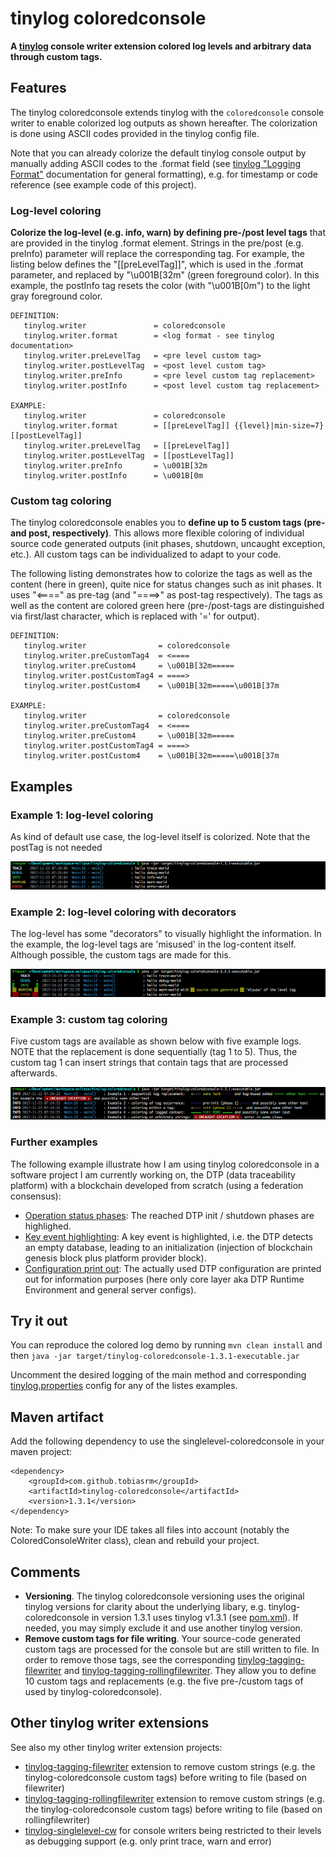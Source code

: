 # tinylog coloredconsole
**A [tinylog](http://www.tinylog.org) console writer extension colored log levels and arbitrary data through custom tags.**


## Features
The tinylog coloredconsole extends tinylog with the `coloredconsole` console writer to enable colorized log outputs as shown hereafter. The colorization is done using ASCII codes provided in the tinylog config file.

Note that you can already colorize the default tinylog console output by manually adding ASCII codes to the .format field (see [tinylog "Logging Format"](http://www.tinylog.org/configuration#format) documentation for general formatting), e.g. for timestamp or code reference (see example code of this project).

### Log-level coloring
**Colorize the log-level (e.g. info, warn) by defining pre-/post level tags** that are provided in the tinylog .format element. Strings in the pre/post<level> (e.g. preInfo) parameter will replace the corresponding tag. For example, the listing below defines the "[[preLevelTag]]", which is used in the .format parameter, and replaced by "\u001B[32m" (green foreground color). In this example, the postInfo tag resets the color (with "\u001B[0m") to the light gray foreground color.

```  
DEFINITION:
   tinylog.writer               = coloredconsole
   tinylog.writer.format        = <log format - see tinylog documentation>  
   tinylog.writer.preLevelTag   = <pre level custom tag>
   tinylog.writer.postLevelTag  = <post level custom tag>
   tinylog.writer.preInfo       = <pre level custom tag replacement>
   tinylog.writer.postInfo      = <post level custom tag replacement>
   
EXAMPLE:    
   tinylog.writer               = coloredconsole
   tinylog.writer.format        = [[preLevelTag]] {{level}|min-size=7} [[postLevelTag]]  
   tinylog.writer.preLevelTag   = [[preLevelTag]]
   tinylog.writer.postLevelTag  = [[postLevelTag]]
   tinylog.writer.preInfo       = \u001B[32m
   tinylog.writer.postInfo      = \u001B[0m
``` 

### Custom tag coloring
The tinylog coloredconsole enables you to **define up to 5 custom tags (pre- and post, respectively)**. This allows more flexible coloring of individual source code generated outputs (init phases, shutdown, uncaught exception, etc.). All custom tags can be individualized to adapt to your code.

The following listing demonstrates how to colorize the tags as well as the content (here in green), quite nice for status changes such as init phases. It uses "<====" as pre-tag (and "====>" as post-tag respectively). The tags as well as the content are colored green here (pre-/post-tags are distinguished via first/last character, which is replaced with '=' for output).

```  
DEFINITION:
   tinylog.writer                = coloredconsole
   tinylog.writer.preCustomTag4  = <====
   tinylog.writer.preCustom4     = \u001B[32m=====
   tinylog.writer.postCustomTag4 = ====>
   tinylog.writer.postCustom4    = \u001B[32m=====\u001B[37m
   
EXAMPLE:    
   tinylog.writer                = coloredconsole
   tinylog.writer.preCustomTag4  = <====
   tinylog.writer.preCustom4     = \u001B[32m=====
   tinylog.writer.postCustomTag4 = ====>
   tinylog.writer.postCustom4    = \u001B[32m=====\u001B[37m
```

## Examples
### Example 1: log-level coloring
As kind of default use case, the log-level itself is colorized. Note that the postTag is not needed

![](https://github.com/tobiasrm/tinylog-coloredconsole/blob/master/files/screenshot_coloring_default.png?raw=true) 

### Example 2: log-level coloring with decorators
The log-level has some "decorators" to visually highlight the information. In the example, the log-level tags are 'misused' in the log-content itself. Although possible, the custom tags are made for this.

![](https://github.com/tobiasrm/tinylog-coloredconsole/blob/master/files/screenshot_coloring_decorators.png?raw=true) 

### Example 3: custom tag coloring
Five custom tags are available as shown below with five example logs. NOTE that the replacement is done sequentially (tag 1 to 5). Thus, the custom tag 1 can insert strings that contain tags that are processed afterwards.

![](https://github.com/tobiasrm/tinylog-coloredconsole/blob/master/files/screenshot_coloring_custom_tags.png?raw=true) 

### Further examples
The following example illustrate how I am using tinylog coloredconsole in a software project I am currently working on, the DTP (data traceability platform) with a blockchain developed from scratch (using a federation consensus):

- [Operation status phases](https://github.com/tobiasrm/tinylog-coloredconsole/blob/master/files/example_operation_status.png?raw=true): The reached DTP init / shutdown phases are highlighed.
- [Key event highlighting](https://github.com/tobiasrm/tinylog-coloredconsole/blob/master/files/example_key_events.png?raw=true): A key event is highlighted, i.e. the DTP detects an empty database, leading to an initialization (injection of blockchain genesis block plus platform provider block).
- [Configuration print out](https://github.com/tobiasrm/tinylog-coloredconsole/blob/master/files/example_config_print.png?raw=true): The actually used DTP configuration are printed out for information purposes (here only core layer aka DTP Runtime Environment and general server configs).
 
## Try it out
You can reproduce the colored log demo by running  `mvn clean install`  and then  `java -jar target/tinylog-coloredconsole-1.3.1-executable.jar` 

Uncomment the desired logging of the main method and corresponding [tinylog.properties](https://github.com/tobiasrm/tinylog-coloredconsole/blob/master/src/main/resources/tinylog.properties) config for any of the listes examples. 
 
## Maven artifact
Add the following dependency to use the singlelevel-coloredconsole in your maven project:

```
<dependency>
	<groupId>com.github.tobiasrm</groupId>
	<artifactId>tinylog-coloredconsole</artifactId>
	<version>1.3.1</version>
</dependency>
```

Note: To make sure your IDE takes all files into account (notably the ColoredConsoleWriter class), clean and rebuild your project.


## Comments
- **Versioning**. The tinylog coloredconsole versioning uses the original tinylog versions for clarity about the underlying libary, e.g. tinylog-coloredconsole in version 1.3.1 uses tinylog v1.3.1 (see [pom.xml](https://github.com/tobiasrm/tinylog-coloredconsole/blob/master/pom.xml)). If needed, you may simply exclude it and use another tinylog version.
- **Remove custom tags for file writing**. Your source-code generated custom tags are processed for the console but are still written to file. In order to remove those tags, see the corresponding [tinylog-tagging-filewriter](https://github.com/tobiasrm/tinylog-tagging-filewriter) and [tinylog-tagging-rollingfilewriter](https://github.com/tobiasrm/tinylog-tagging-rollingfilewriter). They allow you to define 10 custom tags and replacements (e.g. the five pre-/custom tags of used by tinylog-coloredconsole).


## Other tinylog writer extensions
See also my other tinylog writer extension projects:

- [tinylog-tagging-filewriter](https://github.com/tobiasrm/tinylog-tagging-filewriter) extension to remove custom strings (e.g. the tinylog-coloredconsole custom tags) before writing to file (based on filewriter)
- [tinylog-tagging-rollingfilewriter](https://github.com/tobiasrm/tinylog-tagging-rollingfilewriter) extension to remove custom strings (e.g. the tinylog-coloredconsole custom tags) before writing to file (based on rollingfilewriter)
-  [tinylog-singlelevel-cw](https://github.com/tobiasrm/tinylog-singlelevel-cw) for console writers being restricted to their levels as debugging support (e.g. only print trace, warn and error) 

